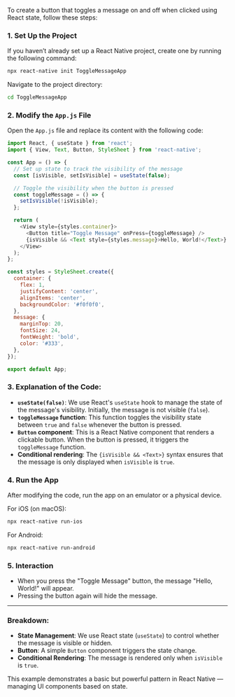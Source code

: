 To create a button that toggles a message on and off when clicked using React state, follow these steps:

### 1. Set Up the Project
If you haven’t already set up a React Native project, create one by running the following command:

```bash
npx react-native init ToggleMessageApp
```

Navigate to the project directory:

```bash
cd ToggleMessageApp
```

### 2. Modify the `App.js` File
Open the `App.js` file and replace its content with the following code:

```javascript
import React, { useState } from 'react';
import { View, Text, Button, StyleSheet } from 'react-native';

const App = () => {
  // Set up state to track the visibility of the message
  const [isVisible, setIsVisible] = useState(false);

  // Toggle the visibility when the button is pressed
  const toggleMessage = () => {
    setIsVisible(!isVisible);
  };

  return (
    <View style={styles.container}>
      <Button title="Toggle Message" onPress={toggleMessage} />
      {isVisible && <Text style={styles.message}>Hello, World!</Text>}
    </View>
  );
};

const styles = StyleSheet.create({
  container: {
    flex: 1,
    justifyContent: 'center',
    alignItems: 'center',
    backgroundColor: '#f0f0f0',
  },
  message: {
    marginTop: 20,
    fontSize: 24,
    fontWeight: 'bold',
    color: '#333',
  },
});

export default App;
```

### 3. Explanation of the Code:
- **`useState(false)`**: We use React's `useState` hook to manage the state of the message's visibility. Initially, the message is not visible (`false`).
- **`toggleMessage` function**: This function toggles the visibility state between `true` and `false` whenever the button is pressed.
- **`Button` component**: This is a React Native component that renders a clickable button. When the button is pressed, it triggers the `toggleMessage` function.
- **Conditional rendering**: The `{isVisible && <Text>}` syntax ensures that the message is only displayed when `isVisible` is `true`.

### 4. Run the App
After modifying the code, run the app on an emulator or a physical device.

For iOS (on macOS):
```bash
npx react-native run-ios
```

For Android:
```bash
npx react-native run-android
```

### 5. Interaction
- When you press the "Toggle Message" button, the message "Hello, World!" will appear.
- Pressing the button again will hide the message.

---

### Breakdown:
- **State Management**: We use React state (`useState`) to control whether the message is visible or hidden.
- **Button**: A simple `Button` component triggers the state change.
- **Conditional Rendering**: The message is rendered only when `isVisible` is `true`.

This example demonstrates a basic but powerful pattern in React Native — managing UI components based on state.